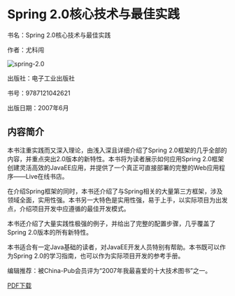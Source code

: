 # Spring 2.0核心技术与最佳实践

书名：Spring 2.0核心技术与最佳实践

作者：尤科闯

![spring-2.0](spring-2.jpg)

出版社：电子工业出版社

书号：9787121042621

出版日期：2007年6月

## 内容简介

本书注重实践而又深入理论，由浅入深且详细介绍了Spring 2.0框架的几乎全部的内容，并重点突出2.0版本的新特性。本书将为读者展示如何应用Spring 2.0框架创建灵活高效的JavaEE应用，并提供了一个真正可直接部署的完整的Web应用程序——Live在线书店。

在介绍Spring框架的同时，本书还介绍了与Spring相关的大量第三方框架，涉及领域全面，实用性强。本书另一大特色是实用性强，易于上手，以实际项目为出发点，介绍项目开发中应遵循的最佳开发模式。

本书还介绍了大量实践性极强的例子，并给出了完整的配置步骤，几乎覆盖了Spring 2.0版本的所有新特性。

本书适合有一定Java基础的读者，对JavaEE开发人员特别有帮助。本书既可以作为Spring 2.0的学习指南，也可以作为实际项目开发的参考手册。

编辑推荐：被China-Pub会员评为“2007年我最喜爱的十大技术图书”之一。

[PDF下载](spring-2.pdf)
